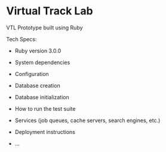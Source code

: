 # Virtual Track Lab

VTL Prototype built using Ruby

Tech Specs:

* Ruby version 3.0.0

* System dependencies

* Configuration

* Database creation

* Database initialization

* How to run the test suite

* Services (job queues, cache servers, search engines, etc.)

* Deployment instructions

* ...
